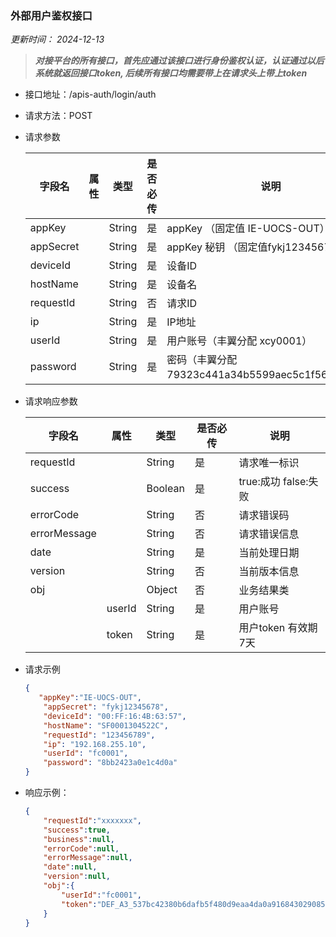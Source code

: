 ### 外部用户鉴权接口 
*更新时间： 2024-12-13*
> ***对接平台的所有接口，首先应通过该接口进行身份鉴权认证，认证通过以后系统就返回接口token, 后续所有接口均需要带上在请求头上带上token***

- 接口地址：/apis-auth/login/auth
- 请求方法：POST
- 请求参数

    |字段名			|属性	    |类型	|是否必传	|说明                                            |
    |---------------|-----------|-------|-----------|------------------------------------------------|
    |appKey			|		    |String	|是			|appKey （固定值 IE-UOCS-OUT）                   |
    |appSecret		|		    |String	|是			|appKey 秘钥 （固定值fykj12345678）              |
    |deviceId		|		    |String	|是			|设备ID                                          |
    |hostName		|		    |String	|是			|设备名                                          |
    |requestId		|		    |String	|否			|请求ID                                          |
    |ip		  		|		    |String	|是			|IP地址                                          |
    |userId			|		    |String	|是			|用户账号（丰翼分配 xcy0001）                    |
    |password		|		    |String	|是			|密码（丰翼分配79323c441a34b5599aec5c1f56eda196）|
- 请求响应参数

    |字段名	 		|属性	    |类型	|是否必传	|说明	                                        |
    |---------------|-----------|-------|-----------|-----------------------------------------------|
    |requestId		|			|String	|是			|请求唯一标识                                   |
    |success		|			|Boolean|是			|true:成功 false:失败                           |
    |errorCode		|			|String	|否			|请求错误码                                     |
    |errorMessage	|			|String	|否			|请求错误信息                                   |
    |date		   	| 			|String	|是			|当前处理日期                                   |
    |version		|			|String	|否			|当前版本信息                                   |
    |obj			|			|Object	|否			|业务结果类                                     |
    |				|userId		|String	|是			|用户账号                                       |
    |				|token		|String	|是			|用户token 有效期7天                            |
		
- 请求示例
    ```json
    {
       "appKey":"IE-UOCS-OUT",
        "appSecret": "fykj12345678",
        "deviceId": "00:FF:16:4B:63:57",
        "hostName": "SF0001304522C",
        "requestId": "123456789",
        "ip": "192.168.255.10",
        "userId": "fc0001",
        "password": "8bb2423a0e1c4d0a"
    }
    ```
- 响应示例：
    ```json
    {
        "requestId":"xxxxxxx",
        "success":true,
        "business":null,
        "errorCode":null,
        "errorMessage":null,
        "date":null,
        "version":null,
        "obj":{
    		"userId":"fc0001",
            "token":"DEF_A3_537bc42380b6dafb5f480d9eaa4da0a91684302908599"
        }
    }
    ```